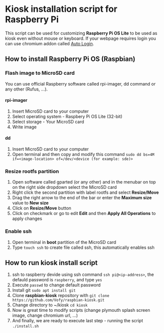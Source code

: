# Kiosk installation script for Raspberry Pi
This script can be used for customizing **Raspberry Pi OS Lite** to be used as kiosk even without mouse or keyboard. If your webpage requires login you can use chromium addon called [Auto Login](https://chrome.google.com/webstore/detail/auto-login/kjdgohfkopafhjmmlbojhaabfpndllgk).

## How to install Raspberry Pi OS (Raspbian)

### Flash image to MicroSD card
You can use official Raspberry software called rpi-imager, dd command or any other (Rufus, ...).

#### rpi-imager
1. Insert MicroSD card to your computer
2. Select operating system - Raspbery Pi OS Lite (32-bit)
3. Select storage - Your MicroSD card
4. Write image

#### dd
1. Insert MicroSD card to your computer
2. Open terminal and then copy and modify this command `sudo dd bs=4M if=<image-location> of=/dev/<device (for example: sde)>`

### Resize rootfs partition
1. Open software called gparted (or any other) and in the menubar on top on the right side dropdown select the MicroSD card
2. Right click the second partition with label rootfs and select **Resize/Move**
3. Drag the right arrow to the end of the bar or enter the **Maximum size** value to **New size**
4. Click on **Resize/Move** button
5. Click on checkmark or go to edit **Edit** and then **Apply All Operations** to apply changes

### Enable ssh
1. Open terminal in **boot** partition of the MicroSD card
2. Type `touch ssh` to create file called ssh, this automatically enables ssh

## How to run kiosk install script
1. ssh to raspberry devide using ssh command `ssh pi@<ip-address>`, the defauld password is `raspberry`, and type `yes`
2. Execute `passwd` to change default password
3. Install git `sudo apt install git`
4. Clone **raspbian-kiosk** repository with `git clone https://github.com/Vofy/raspbian-kiosk.git`
5. Change directory to ~/kiosk `cd kiosk`
6. Now is great time to modify scripts (change plymouth splash screen image, change chromium url, ...)
7. And finally, we are ready to execute last step - running the script `./install.sh`
